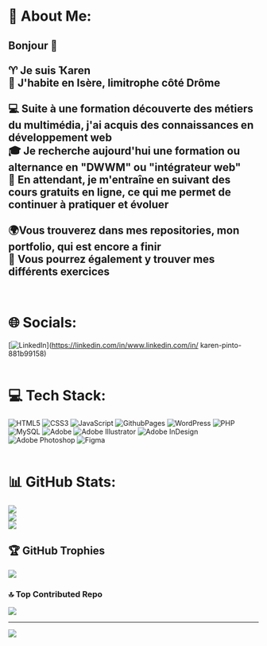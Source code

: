 # 💫 About Me:
## Bonjour 👋<br><br>♈ Je suis Ҡaren<br>🏡 J'habite en Isère, limitrophe côté Drôme<br><br>💻 Suite à une formation découverte des métiers du multimédia, j'ai acquis des connaissances en développement web<br>🎓 Je recherche aujourd'hui une formation ou alternance en "DWWM" ou "intégrateur web"<br>🌱 En attendant, je m'entraîne en suivant des cours gratuits en ligne, ce qui me permet de continuer à pratiquer et évoluer<br><br>🌍Vous trouverez dans mes repositories, mon portfolio, qui est encore a finir<br>🔭 Vous pourrez également y trouver mes différents exercices <br>
<br>

# 🌐 Socials:
[![LinkedIn](https://img.shields.io/badge/LinkedIn-%230077B5.svg?logo=linkedin&logoColor=white)](https://linkedin.com/in/www.linkedin.com/in/ karen-pinto-881b99158) <br>
<br>

# 💻 Tech Stack:
![HTML5](https://img.shields.io/badge/html5-%23E34F26.svg?style=for-the-badge&logo=html5&logoColor=white) ![CSS3](https://img.shields.io/badge/css3-%231572B6.svg?style=for-the-badge&logo=css3&logoColor=white) ![JavaScript](https://img.shields.io/badge/javascript-%23323330.svg?style=for-the-badge&logo=javascript&logoColor=%23F7DF1E) ![GithubPages](https://img.shields.io/badge/github%20pages-121013?style=for-the-badge&logo=github&logoColor=white) ![WordPress](https://img.shields.io/badge/WordPress-%23117AC9.svg?style=for-the-badge&logo=WordPress&logoColor=white) ![PHP](https://img.shields.io/badge/php-%23777BB4.svg?style=for-the-badge&logo=php&logoColor=white) ![MySQL](https://img.shields.io/badge/mysql-%2300000f.svg?style=for-the-badge&logo=mysql&logoColor=white) ![Adobe](https://img.shields.io/badge/adobe-%23FF0000.svg?style=for-the-badge&logo=adobe&logoColor=white) ![Adobe Illustrator](https://img.shields.io/badge/adobe%20illustrator-%23FF9A00.svg?style=for-the-badge&logo=adobe%20illustrator&logoColor=white) ![Adobe InDesign](https://img.shields.io/badge/Adobe%20InDesign-49021F?style=for-the-badge&logo=adobeindesign&logoColor=FF3366) ![Adobe Photoshop](https://img.shields.io/badge/adobe%20photoshop-%2331A8FF.svg?style=for-the-badge&logo=adobe%20photoshop&logoColor=white) ![Figma](https://img.shields.io/badge/figma-%23F24E1E.svg?style=for-the-badge&logo=figma&logoColor=white) <br>
<br>

# 📊 GitHub Stats:
![](https://github-readme-stats.vercel.app/api?username=PintoKaren&theme=radical&hide_border=false&include_all_commits=true&count_private=true)<br/>
![](https://github-readme-streak-stats.herokuapp.com/?user=PintoKaren&theme=radical&hide_border=false)<br/>
![](https://github-readme-stats.vercel.app/api/top-langs/?username=PintoKaren&theme=radical&hide_border=false&include_all_commits=true&count_private=true&layout=compact) <br>

## 🏆 GitHub Trophies
![](https://github-profile-trophy.vercel.app/?username=PintoKaren&theme=radical&no-frame=true&no-bg=false&margin-w=4) <br>

### 🔝 Top Contributed Repo
![](https://github-contributor-stats.vercel.app/api?username=PintoKaren&limit=5&theme=radical&combine_all_yearly_contributions=true) <br>

---
[![](https://visitcount.itsvg.in/api?id=PintoKaren&icon=9&color=6)](https://visitcount.itsvg.in)

<!-- Proudly created with GPRM ( https://gprm.itsvg.in ) -->
